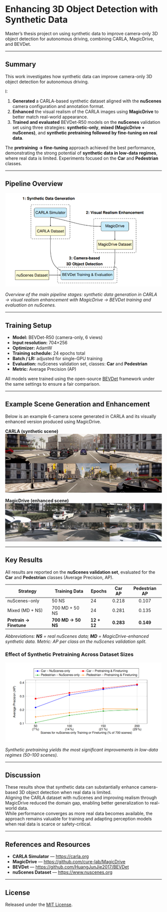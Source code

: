 # Enhancing 3D Object Detection with Synthetic Data

Master’s thesis project on using synthetic data to improve camera-only 3D object detection for autonomous driving, combining CARLA, MagicDrive, and BEVDet.

---

## Summary

This work investigates how synthetic data can improve camera-only 3D object detection for autonomous driving.

I:
1. **Generated** a CARLA-based synthetic dataset aligned with the **nuScenes** camera configuration and annotation format.  
2. **Enhanced** the visual realism of the CARLA images using **MagicDrive** to better match real-world appearance.  
3. **Trained and evaluated** BEVDet-R50 models on the **nuScenes** validation set using three strategies: **synthetic-only**, **mixed (MagicDrive + nuScenes)**, and **synthetic pretraining followed by fine-tuning on real data**.  

The **pretraining → fine-tuning** approach achieved the best performance, demonstrating the strong potential of **synthetic data in low-data regimes**, where real data is limited. Experiments focused on the **Car** and **Pedestrian** classes.

---

## Pipeline Overview

![Pipeline](docs/pipeline.png)

*Overview of the main pipeline stages: synthetic data generation in CARLA → visual realism enhancement with MagicDrive → BEVDet training and evaluation on nuScenes.*

---

## Training Setup

- **Model:** BEVDet-R50 (camera-only, 6 views)
- **Input resolution:** 704×256
- **Optimizer:** AdamW  
- **Training schedule:** 24 epochs total
- **Batch / LR:** adjusted for single-GPU training
- **Evaluation:** nuScenes validation set, classes: **Car** and **Pedestrian**
- **Metric:** Average Precision (AP)

All models were trained using the open-source [BEVDet](https://github.com/HuangJunJie2017/BEVDet) framework under the same settings to ensure a fair comparison.

---

## Example Scene Generation and Enhancement

Below is an example 6-camera scene generated in CARLA and its visually enhanced version produced using MagicDrive.

**CARLA (synthetic scene)**  
![CARLA 6-view Scene](docs/carla_6view.jpg)

**MagicDrive (enhanced scene)**  
![MagicDrive 6-view Scene](docs/magicdrive_6view.jpg)

---

## Key Results

All results are reported on the **nuScenes validation set**, evaluated for the **Car** and **Pedestrian** classes (Average Precision, AP).

| Strategy | Training Data | Epochs | Car AP | Pedestrian AP |
|-----------|----------------|--------|:-------:|:--------------:|
| nuScenes-only | 50 NS | 24 | 0.218 | 0.107 |
| Mixed (MD + NS) | 700 MD + 50 NS | 24 | 0.281 | 0.135 |
| **Pretrain → Finetune** | **700 MD → 50 NS** | **12 + 12** | **0.283** | **0.149** |

*Abbreviations: **NS** = real nuScenes data; **MD** = MagicDrive-enhanced synthetic data. Metric: AP per class on the nuScenes validation split.*

### Effect of Synthetic Pretraining Across Dataset Sizes

![AP vs Real Data Size](docs/ap_vs_realdata_plot.png)

*Synthetic pretraining yields the most significant improvements in low-data regimes (50–100 scenes).*

---

## Discussion

These results show that synthetic data can substantially enhance camera-based 3D object detection when real data is limited.  
Aligning the CARLA dataset with nuScenes and improving realism through MagicDrive reduced the domain gap, enabling better generalization to real-world data.  
While performance converges as more real data becomes available, the approach remains valuable for training and adapting perception models when real data is scarce or safety-critical.

---

## References and Resources

- **CARLA Simulator** — https://carla.org  
- **MagicDrive** — https://github.com/cure-lab/MagicDrive  
- **BEVDet** — https://github.com/HuangJunJie2017/BEVDet  
- **nuScenes Dataset** — https://www.nuscenes.org

---

## License

Released under the [MIT License](LICENSE).